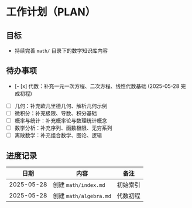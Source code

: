 # 工作计划（PLAN）

## 目标
- 持续完善 `math/` 目录下的数学知识库内容

## 待办事项
- [- [x] 代数：补充一元一次方程、二次方程、线性代数基础 (2025-05-28 完成初程)
- [ ] 几何：补充欧几里德几何、解析几何示例
- [ ] 微积分：补充极限、导数、积分基础
- [ ] 概率与统计：补充概率论与数理统计概念
- [ ] 数学分析：补充序列、函数极限、无穷系列
- [ ] 离散数学：补充组合数学、图论、逻辑

## 进度记录
| 日期 | 内容 | 备注 |
|------|------|------|
| 2025-05-28 | 创建 `math/index.md` | 初始索引 |
| 2025-05-28 | 创建 `math/algebra.md` | 代数初程 |
